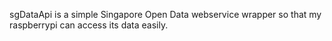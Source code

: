 sgDataApi is a simple Singapore Open Data webservice wrapper so that my raspberrypi can access its data easily. 
